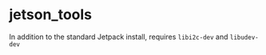 # jetson_tools

In addition to the standard Jetpack install, requires `libi2c-dev` and `libudev-dev`
